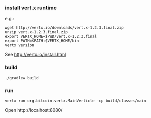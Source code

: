 
### install vert.x runtime
e.g.:
```
wget http://vertx.io/downloads/vert.x-1.2.3.final.zip
unzip vert.x-1.2.3.final.zip
export VERTX_HOME=$PWD/vert.x-1.2.3.final
export PATH=$PATH:$VERTX_HOME/bin
vertx version
```
See http://vertx.io/install.html

### build
```
./gradlew build
```

### run
```
vertx run org.bitcoin.vertx.MainVerticle -cp build/classes/main
```

Open http://localhost:8080/
